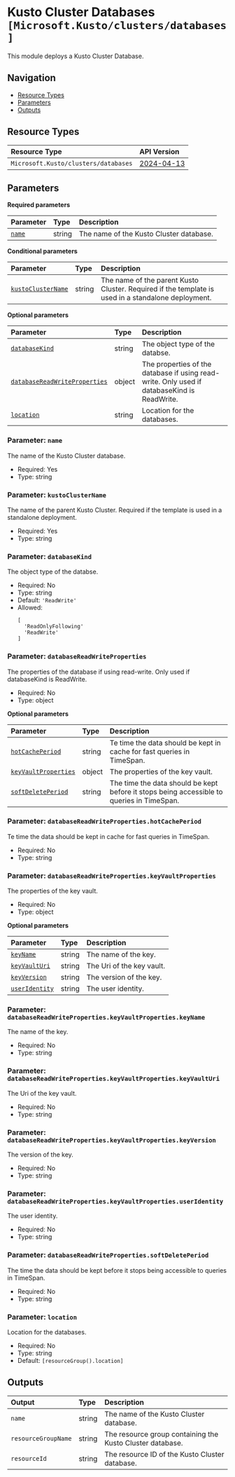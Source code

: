 # Kusto Cluster Databases `[Microsoft.Kusto/clusters/databases]`

This module deploys a Kusto Cluster Database.

## Navigation

- [Resource Types](#Resource-Types)
- [Parameters](#Parameters)
- [Outputs](#Outputs)

## Resource Types

| Resource Type | API Version |
| :-- | :-- |
| `Microsoft.Kusto/clusters/databases` | [2024-04-13](https://learn.microsoft.com/en-us/azure/templates/Microsoft.Kusto/2024-04-13/clusters/databases) |

## Parameters

**Required parameters**

| Parameter | Type | Description |
| :-- | :-- | :-- |
| [`name`](#parameter-name) | string | The name of the Kusto Cluster database. |

**Conditional parameters**

| Parameter | Type | Description |
| :-- | :-- | :-- |
| [`kustoClusterName`](#parameter-kustoclustername) | string | The name of the parent Kusto Cluster. Required if the template is used in a standalone deployment. |

**Optional parameters**

| Parameter | Type | Description |
| :-- | :-- | :-- |
| [`databaseKind`](#parameter-databasekind) | string | The object type of the databse. |
| [`databaseReadWriteProperties`](#parameter-databasereadwriteproperties) | object | The properties of the database if using read-write. Only used if databaseKind is ReadWrite. |
| [`location`](#parameter-location) | string | Location for the databases. |

### Parameter: `name`

The name of the Kusto Cluster database.

- Required: Yes
- Type: string

### Parameter: `kustoClusterName`

The name of the parent Kusto Cluster. Required if the template is used in a standalone deployment.

- Required: Yes
- Type: string

### Parameter: `databaseKind`

The object type of the databse.

- Required: No
- Type: string
- Default: `'ReadWrite'`
- Allowed:
  ```Bicep
  [
    'ReadOnlyFollowing'
    'ReadWrite'
  ]
  ```

### Parameter: `databaseReadWriteProperties`

The properties of the database if using read-write. Only used if databaseKind is ReadWrite.

- Required: No
- Type: object

**Optional parameters**

| Parameter | Type | Description |
| :-- | :-- | :-- |
| [`hotCachePeriod`](#parameter-databasereadwritepropertieshotcacheperiod) | string | Te time the data should be kept in cache for fast queries in TimeSpan. |
| [`keyVaultProperties`](#parameter-databasereadwritepropertieskeyvaultproperties) | object | The properties of the key vault. |
| [`softDeletePeriod`](#parameter-databasereadwritepropertiessoftdeleteperiod) | string | The time the data should be kept before it stops being accessible to queries in TimeSpan. |

### Parameter: `databaseReadWriteProperties.hotCachePeriod`

Te time the data should be kept in cache for fast queries in TimeSpan.

- Required: No
- Type: string

### Parameter: `databaseReadWriteProperties.keyVaultProperties`

The properties of the key vault.

- Required: No
- Type: object

**Optional parameters**

| Parameter | Type | Description |
| :-- | :-- | :-- |
| [`keyName`](#parameter-databasereadwritepropertieskeyvaultpropertieskeyname) | string | The name of the key. |
| [`keyVaultUri`](#parameter-databasereadwritepropertieskeyvaultpropertieskeyvaulturi) | string | The Uri of the key vault. |
| [`keyVersion`](#parameter-databasereadwritepropertieskeyvaultpropertieskeyversion) | string | The version of the key. |
| [`userIdentity`](#parameter-databasereadwritepropertieskeyvaultpropertiesuseridentity) | string | The user identity. |

### Parameter: `databaseReadWriteProperties.keyVaultProperties.keyName`

The name of the key.

- Required: No
- Type: string

### Parameter: `databaseReadWriteProperties.keyVaultProperties.keyVaultUri`

The Uri of the key vault.

- Required: No
- Type: string

### Parameter: `databaseReadWriteProperties.keyVaultProperties.keyVersion`

The version of the key.

- Required: No
- Type: string

### Parameter: `databaseReadWriteProperties.keyVaultProperties.userIdentity`

The user identity.

- Required: No
- Type: string

### Parameter: `databaseReadWriteProperties.softDeletePeriod`

The time the data should be kept before it stops being accessible to queries in TimeSpan.

- Required: No
- Type: string

### Parameter: `location`

Location for the databases.

- Required: No
- Type: string
- Default: `[resourceGroup().location]`

## Outputs

| Output | Type | Description |
| :-- | :-- | :-- |
| `name` | string | The name of the Kusto Cluster database. |
| `resourceGroupName` | string | The resource group containing the Kusto Cluster database. |
| `resourceId` | string | The resource ID of the Kusto Cluster database. |
